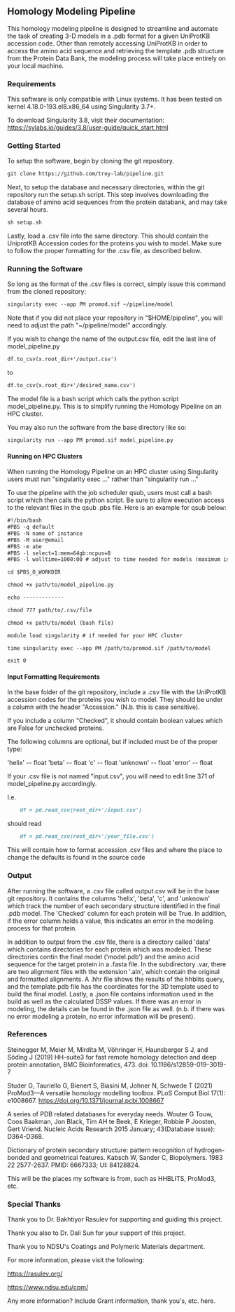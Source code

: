 ## Homology Modeling Pipeline

This homology modeling pipeline is designed to streamline and automate the task of creating 3-D models in a .pdb format for a given UniProtKB accession code. Other than remotely accessing UniProtKB in order to access the amino acid sequence and retrieving the template .pdb structure from the Protein Data Bank, the modeling process will take place entirely on your local machine.


### Requirements

This software is only compatible with Linux systems.
It has been tested on kernel 4.18.0-193.el8.x86_64 using Singularity 3.7+.

To download Singularity 3.8, visit their documentation:
https://sylabs.io/guides/3.8/user-guide/quick_start.html

### Getting Started

To setup the software, begin by cloning the git repository.

```markdown
git clone https://github.com/troy-lab/pipeline.git
```

Next, to setup the database and necessary directories, within the git repository run the setup.sh script.
This step involves downloading the database of amino acid sequences from the protein databank, and may take several hours.

```markdown
sh setup.sh
```

Lastly, load a .csv file into the same directory. This should contain the UniprotKB Accession codes for the proteins you wish to model. Make sure to follow the proper formatting for the .csv file, as described below.

### Running the Software

So long as the format of the .csv files is correct, simply issue this command from the cloned repository:

```markdown
singularity exec --app PM promod.sif ~/pipeline/model
```
Note that if you did not place your repository in "$HOME/pipeline", you will need to adjust the path "~/pipeline/model" accordingly.

If you wish to change the name of the output.csv file, edit the last line of model_pipeline.py

```markdown
df.to_csv(x.root_dir+'/output.csv')
```
to 
```markdown
df.to_csv(x.root_dir+'/desired_name.csv')
```

The model file is a bash script which calls the python script model_pipeline.py. This is to simplify running the Homology Pipeline on an HPC cluster.

You may also run the software from the base directory like so:

```markdown
singularity run --app PM promod.sif model_pipeline.py

```


#### Running on HPC Clusters
When running the Homology Pipeline on an HPC cluster using Singularity users must run "singularity exec ..." rather than "singularity run ..."

To use the pipeline with the job scheduler qsub, users must call a bash script which then calls the python script. Be sure to allow execution access to the relevant files in the qsub .pbs file. Here is an example for qsub below:

```markdown
#!/bin/bash
#PBS -q default
#PBS -N name of instance
#PBS -M user@email
#PBS -m abe
#PBS -l select=1:mem=64gb:ncpus=8
#PBS -l walltime=1000:00 # adjust to time needed for models (maximum is about 3:30 per model)

cd $PBS_O_WORKDIR

chmod +x path/to/model_pipeline.py

echo -------------

chmod 777 path/to/.csv/file

chmod +x path/to/model (bash file)

module load singularity # if needed for your HPC cluster

time singularity exec --app PM /path/to/promod.sif /path/to/model

exit 0
```

#### Input Formatting Requirements

In the base folder of the git repository, include a .csv file with the UniProtKB accession codes for the proteins you wish to model. They should be under a column with the header "Accession." (N.b. this is case sensitive).

If you include a column "Checked", it should contain boolean values which are False for unchecked proteins.

The following columns are optional, but if included must be of the proper type:

'helix' -- float
'beta' -- float
'c' -- float
'unknown' -- float
'error' -- float

If your .csv file is not named "input.csv", you will need to edit line 371 of model_pipeline.py accordingly.

I.e.
```markdown
    df = pd.read_csv(root_dir+'/input.csv')
```

should read
```markdown
    df = pd.read_csv(root_dir+'/your_file.csv')
```

This will contain how to format accession .csv files and where the place to change the defaults is found in the source code

### Output

After running the software, a .csv file called output.csv will be in the base git repository. It contains the columns 'helix', 'beta', 'c', and 'unknown' which track the number of each secondary structure identified in the final .pdb model.
The 'Checked' column for each protein will be True. In addition, if the error column holds a value, this indicates an error in the modeling process for that protein.

In addition to output from the .csv file, there is a directory called 'data' which contains directories for each protein which was modeled. These directories contin the final model ('model.pdb') and the amino acid sequence for the target protein in a .fasta file. In the subdirectory .var, there are two alignment files with the extension '.aln', which contain the original and formatted alignments. A .hhr file shows the results of the hhblits query, and the template.pdb file has the coordinates for the 3D template used to build the final model. Lastly, a .json file contains information used in the build as well as the calculated DSSP values. If there was an error in modeling, the details can be found in the .json file as well. (n.b. if there was no error modeling a protein, no error information will be present).

### References

Steinegger M, Meier M, Mirdita M, Vöhringer H, Haunsberger S J, and Söding J (2019) HH-suite3 for fast remote homology detection and deep protein annotation, BMC Bioinformatics, 473. doi: 10.1186/s12859-019-3019-7

Studer G, Tauriello G, Bienert S, Biasini M, Johner N, Schwede T (2021) ProMod3—A versatile homology modelling toolbox. PLoS Comput Biol 17(1): e1008667. https://doi.org/10.1371/journal.pcbi.1008667

A series of PDB related databases for everyday needs.
Wouter G Touw, Coos Baakman, Jon Black, Tim AH te Beek, E Krieger, Robbie P Joosten, Gert Vriend.
Nucleic Acids Research 2015 January; 43(Database issue): D364-D368.

Dictionary of protein secondary structure: pattern recognition of hydrogen-bonded and geometrical features.
Kabsch W, Sander C,
Biopolymers. 1983 22 2577-2637.
PMID: 6667333; UI: 84128824.


This will be the places my software is from, such as HHBLITS, ProMod3, etc.

### Special Thanks

Thank you to Dr. Bakhtiyor Rasulev for supporting and guiding this project.

Thank you also to Dr. Dali Sun for your support of this project.

Thank you to NDSU's Coatings and Polymeric Materials department.

For more information, please visit the following:

https://rasulev.org/

https://www.ndsu.edu/cpm/

Any more information?
Include Grant information, thank you's, etc. here.
